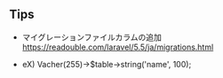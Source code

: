 ## Tips
- マイグレーションファイルカラムの追加　https://readouble.com/laravel/5.5/ja/migrations.html

- eX) Vacher(255)→$table->string('name', 100);
